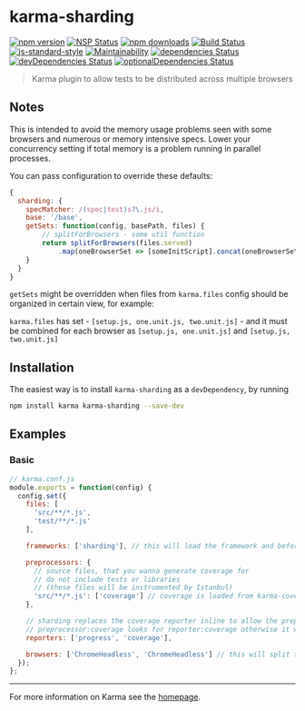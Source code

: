 # karma-sharding

[![npm version](https://img.shields.io/npm/v/karma-sharding.svg?style=flat-square)](https://www.npmjs.com/package/karma-sharding)
[![NSP Status](https://nodesecurity.io/orgs/rschuft/projects/ed021736-08cf-4f6d-9796-4132029edac3/badge)](https://nodesecurity.io/orgs/rschuft/projects/ed021736-08cf-4f6d-9796-4132029edac3)
[![npm downloads](https://img.shields.io/npm/dm/karma-sharding.svg?style=flat-square)](https://www.npmjs.com/package/karma-sharding)
[![Build Status](https://travis-ci.org/rschuft/karma-sharding.svg?branch=master)](https://travis-ci.org/rschuft/karma-sharding)
[![js-standard-style](https://img.shields.io/badge/code%20style-standard-brightgreen.svg?style=flat-square)](https://github.com/rschuft/karma-sharding)
[![Maintainability](https://api.codeclimate.com/v1/badges/3ef0f0244485d9ca0573/maintainability)](https://codeclimate.com/github/rschuft/karma-sharding/maintainability)
[![dependencies Status](https://david-dm.org/rschuft/karma-sharding/status.svg)](https://david-dm.org/rschuft/karma-sharding)
[![devDependencies Status](https://david-dm.org/rschuft/karma-sharding/dev-status.svg)](https://david-dm.org/rschuft/karma-sharding?type=dev)
[![optionalDependencies Status](https://david-dm.org/rschuft/karma-sharding/optional-status.svg)](https://david-dm.org/rschuft/karma-sharding?type=optional)

> Karma plugin to allow tests to be distributed across multiple browsers

## Notes

This is intended to avoid the memory usage problems seen with some browsers and numerous or memory intensive specs.
Lower your concurrency setting if total memory is a problem running in parallel processes.

You can pass configuration to override these defaults:

```javascript
{
  sharding: {
    specMatcher: /(spec|test)s?\.js/i,
    base: '/base',
    getSets: function(config, basePath, files) {
        // splitForBrowsers - some util function
        return splitForBrowsers(files.served)
            .map(oneBrowserSet => [someInitScript].concat(oneBrowserSet));
    }
  }
}
```
`getSets` might be overridden when files from `karma.files` config should be organized in certain view, for example:

`karma.files` has set - `[setup.js, one.unit.js, two.unit.js]` - and it must be combined for each browser as `[setup.js, one.unit.js]` and `[setup.js, two.unit.js]`

## Installation

The easiest way is to install `karma-sharding` as a `devDependency`,
by running

```bash
npm install karma karma-sharding --save-dev
```

## Examples

### Basic

```javascript
// karma.conf.js
module.exports = function(config) {
  config.set({
    files: [
      'src/**/*.js',
      'test/**/*.js'
    ],

    frameworks: ['sharding'], // this will load the framework and beforeMiddleware

    preprocessors: {
      // source files, that you wanna generate coverage for
      // do not include tests or libraries
      // (these files will be instrumented by Istanbul)
      'src/**/*.js': ['coverage'] // coverage is loaded from karma-coverage by karma-sharding
    },

    // sharding replaces the coverage reporter inline to allow the preprocessor to run
    // preprocessor:coverage looks for reporter:coverage otherwise it would use a unique name
    reporters: ['progress', 'coverage'],

    browsers: ['ChromeHeadless', 'ChromeHeadless'] // this will split the tests into two sets
  });
};
```

----

For more information on Karma see the [homepage].


[homepage]: http://karma-runner.github.com
